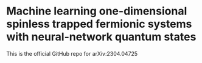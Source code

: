 # Machine learning one-dimensional spinless trapped fermionic systems with neural-network quantum states

This is the official GitHub repo for arXiv:2304.04725
